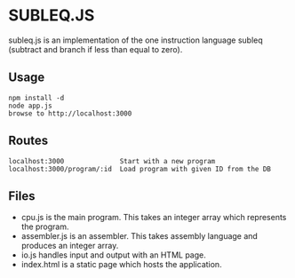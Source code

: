 SUBLEQ.JS
=========

subleq.js is an implementation of the one instruction language subleq (subtract and branch if less than equal to zero).

Usage
-----

    npm install -d
    node app.js
    browse to http://localhost:3000

Routes
------

    localhost:3000              Start with a new program
    localhost:3000/program/:id  Load program with given ID from the DB

Files
-----

* cpu.js is the main program.  This takes an integer array which represents the program.
* assembler.js is an assembler.  This takes assembly language and produces an integer array.
* io.js handles input and output with an HTML page.
* index.html is a static page which hosts the application.

